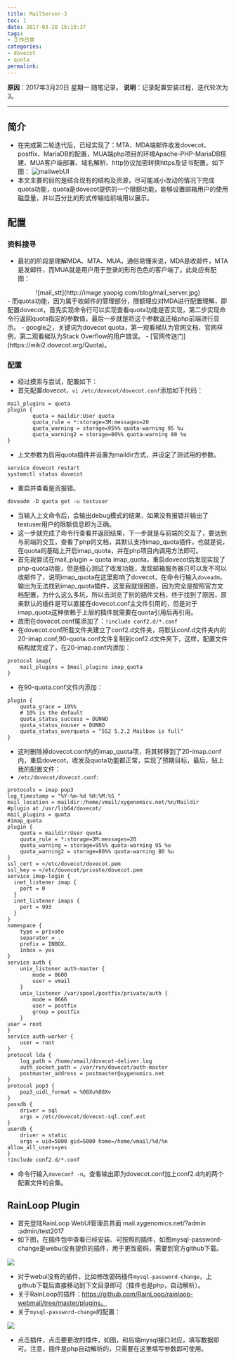 ```yaml
---
title: MailServer-3
toc: 1
date: 2017-03-20 16:19:37
tags:
- 工作日常
categories:
- dovecot
- quota
permalink:
---
```

**原因**：2017年3月20日 星期一 随笔记录。
**说明**：记录配置安装过程，迭代轮次为3。

-------------------

<!-- more -->

## 简介
- 在完成第二轮迭代后，已经实现了：MTA、MDA端邮件收发dovecot、postfix、MariaDB的配置，MUA端php项目的环境Apache-PHP-MariaDB搭建、MUA客户端部署、域名解析、http协议加密转换https及证书配置。如下图：
![mailwebUI](http://image.yaopig.com/blog/main_mailserver.gif)
- 本文主要的目的是结合现有的结构及资源，尽可能减小改动的情况下完成quota功能，quota是dovecot提供的一个限额功能，能够设置邮箱用户的使用磁盘量，并以百分比的形式传输给前端用以展示。

## 配置
### 资料搜寻
- 最初的阶段是理解MDA、MTA、MUA，通俗易懂来说，MDA是收邮件，MTA是发邮件，而MUA就是用户用于登录的形形色色的客户端了。此处应有配图：
<div align=center>
![mail_stt](http://image.yaopig.com/blog/mail_server.jpg)
</div>
- 而quota功能，因为属于收邮件的管理部分，限额理应对MDA进行配置理解，即配置dovecot，首先实现命令行可以实现查看quota功能是否实现，第二步实现命令行返回quota指定的参数值，最后一步就是将这个参数返还给php前端进行显示。
- google之，关键词为dovecot quota，第一观看梯队为官网文档、官网样例，第二观看梯队为Stack Overflow的用户错误。
- [官网传送门](https://wiki2.dovecot.org/Quota)。

### 配置
- 经过摸索与尝试，配置如下：
- 首先配置dovecot，`vi /etc/dovecot/dovecot.conf`添加如下代码：

```
mail_plugins = quota
plugin {
        quota = maildir:User quota
        quota_rule = *:storage=3M:messages=20
        quota_warning = storage=95%% quota-warning 95 %u
        quota_warning2 = storage=80%% quota-warning 80 %u
}
```
- 上文参数为启用quota插件并设置为maildir方式，并设定了测试用的参数。

```
service dovecot restart
systemctl status dovecot 
```
- 重启并查看是否报错。

```
doveadm -D quota get -u testuser
```
- 当输入上文命令后，会输出debug模式的结果，如果没有报错并输出了testuser用户的限额信息即为正确。
- 这一步就完成了命令行查看并返回结果，下一步就是与前端的交互了，要达到与前端的交互，查看了php的文档，其默认支持imap_quota插件，也就是说，在quota的基础上开启imap_quota，并在php项目内调用方法即可。
- 首先我尝试在mail_plugin = quota imap_quota，重启dovecot后发现实现了php-quota功能，但是细心测试了收发功能，发现邮箱服务器只可以发不可以收邮件了，说明imap_quota在这里影响了dovecot，在命令行输入`doveadm`，输出为无法找到imap_quota插件，这里我就很困惑，因为完全是按照官方文档配置，为什么这么多坑，所以去浏览了别的插件文档，终于找到了原因，原来默认的插件是可以直接在dovecot.conf主文件引用的，但是对于imap_quota这种依赖于上层的插件就需要在quota引用后再引用。
- 故而在dovecot.conf尾添加了：`!include conf2.d/*.conf`
- 在dovecot.conf所载文件夹建立了conf2.d文件夹，将默认conf.d文件夹内的20-imap.conf,90-quota.conf文件复制到conf2.d文件夹下，这样，配置文件结构就完成了，在20-imap.conf内添加：

```
protocol imap{
    mail_plugins = $mail_plugins imap_quota
}
```
- 在90-quota.conf文件内添加：

```
plugin {
    quota_grace = 10%%
    # 10% is the default
    quota_status_success = DUNNO
    quota_status_nouser = DUNNO
    quota_status_overquota = "552 5.2.2 Mailbox is full"
}
```
- 这时删除掉dovecot.conf内的imap_quota项，将其转移到了20-imap.conf内，重启dovecot，收发及quota功能都正常，实现了预期目标，最后，贴上我的配置文件：
- `/etc/dovecot/dovecot.conf`:

```
protocols = imap pop3
log_timestamp = "%Y-%m-%d %H:%M:%S "
mail_location = maildir:/home/vmail/xygenomics.net/%n/Maildir
#plugin at /usr/lib64/dovecot/
mail_plugins = quota
#imap_quota
plugin {
    quota = maildir:User quota
    quota_rule = *:storage=3M:messages=20
    quota_warning = storage=95%% quota-warning 95 %u
    quota_warning2 = storage=80%% quota-warning 80 %u
}
ssl_cert = </etc/dovecot/dovecot.pem
ssl_key = </etc/dovecot/private/dovecot.pem
service imap-login {
  inet_listener imap {
    port = 0
  }
  inet_listener imaps {
    port = 993
  }
}
namespace {
    type = private
    separator = .
    prefix = INBOX.
    inbox = yes
}
service auth {
    unix_listener auth-master {
        mode = 0600
        user = vmail
    }
    unix_listener /var/spool/postfix/private/auth {
        mode = 0666
        user = postfix
        group = postfix
    }
user = root
}
service auth-worker {
    user = root
}
protocol lda {
    log_path = /home/vmail/dovecot-deliver.log
    auth_socket_path = /var/run/dovecot/auth-master
    postmaster_address = postmaster@xygenomics.net
}
protocol pop3 {
    pop3_uidl_format = %08Xu%08Xv
}
passdb {
    driver = sql
    args = /etc/dovecot/dovecot-sql.conf.ext
}
userdb {
    driver = static
    args = uid=5000 gid=5000 home=/home/vmail/%d/%n allow_all_users=yes
}
!include conf2.d/*.conf
```
- 命令行输入`doveconf -n`。查看输出即为dovecot.conf加上conf2.d内的两个配置文件的合集。

## RainLoop Plugin
- 首先登陆RainLoop WebUI管理员界面 mail.xygenomics.net/?admin :admin/test2017 
- 如下图，在插件包中查看已经安装、可按照的插件，如图mysql-password-change是webui没有提供的插件，用于更改密码，需要到官方github下载。 

 ![](http://image.yaopig.com/blog/%E5%B1%8F%E5%B9%95%E5%BF%AB%E7%85%A7%202017-06-02%2017.56.29.png)
- 对于webui没有的插件，比如修改密码插件`mysql-password-change`，上github下载后直接移动到下文目录即可（插件也是php，自动解析）。
- 关于RainLoop的插件：https://github.com/RainLoop/rainloop-webmail/tree/master/plugins。
- 关于`mysql-password-change`的配置：

![](http://image.yaopig.com/blog/%E5%B1%8F%E5%B9%95%E5%BF%AB%E7%85%A7%202017-06-02%2017.58.32.png)
- 点击插件，点击要更改的插件，如图，和后端mysql接口对应，填写数据即可。注意，插件是php自动解析的，只需要在这里填写参数即可使用。
